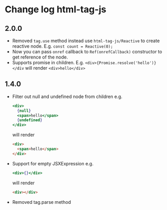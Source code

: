 # Change log html-tag-js

## 2.0.0

- Removed `tag.use` method instead use `html-tag-js/Reactive` to create reactive node. E.g. `const count = Reactive(0);`
- Now you can pass `onref` callback to `Ref(onrefCallback)` constructor to get reference of the node.
- Supports promise in children. E.g. `<div>{Promise.resolve('hello')}</div` will render `<div>hello</div>`

## 1.4.0

- Filter out null and undefined node from children
  e.g.

  ```jsx
  <div>
    {null}
    <span>hello</span>
    {undefined}
  </div>
  ```

  will render

  ```html
  <div>
    <span>hello</span>
  </div>
  ```

- Support for empty JSXExpression
  e.g.

  ```jsx
  <div>{}</div>
  ```

  will render

  ```html
  <div></div>
  ```

- Removed tag.parse method
